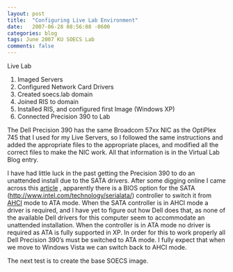 ```yaml
---
layout: post
title:  "Configuring Live Lab Environment"
date:   2007-06-28 08:56:08 -0600
categories: blog
tags: June 2007 KU SOECS Lab
comments: false
---
```

Live Lab

   1. Imaged Servers
   2. Configured Network Card Drivers
   3. Created soecs.lab domain
   4. Joined RIS to domain
   5. Installed RIS, and configured first Image (Windows XP)
   6. Connected Precision 390 to Lab

The Dell Precision 390 has the same Broadcom 57xx NIC as the OptiPlex 745 that I used for my Live Servers, so I followed the same instructions and added the appropriate files to the appropriate places, and modified all the correct files to make the NIC work. All that information is in the Virtual Lab Blog entry.

I have had little luck in the past getting the Precision 390 to do an unattended install due to the SATA drivers. After some digging online I came across this [article](http://www.dellcommunity.com/supportforums/board/message?board.id=pw_harddrive&message.id=1749&query.id=74107#M1749) , apparently there is a BIOS option for the SATA (http://www.intel.com/technology/serialata/) controller to switch it from [AHCI](http://www.intel.com/technology/serialata/ahci.htm) mode to ATA mode. When the SATA controller is in AHCI mode a driver is required, and I have yet to figure out how Dell does that, as none of the available Dell drivers for this computer seem to accommodate an unattended installation. When the controller is in ATA mode no driver is required as ATA is fully supported in XP. In order for this to work properly all Dell Precision 390’s must be switched to ATA mode. I fully expect that when we move to Windows Vista we can switch back to AHCI mode.

The next test is to create the base SOECS image.
